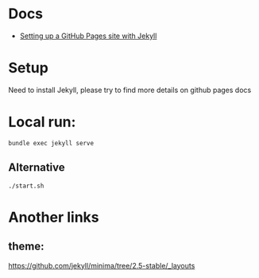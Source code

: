 # Docs

* [Setting up a GitHub Pages site with Jekyll](https://docs.github.com/en/pages/setting-up-a-github-pages-site-with-jekyll)

# Setup

Need to install Jekyll, please try to find more details on github pages docs

# Local run: 
```
bundle exec jekyll serve
```

## Alternative

```
./start.sh
```

# Another links

## theme:
https://github.com/jekyll/minima/tree/2.5-stable/_layouts